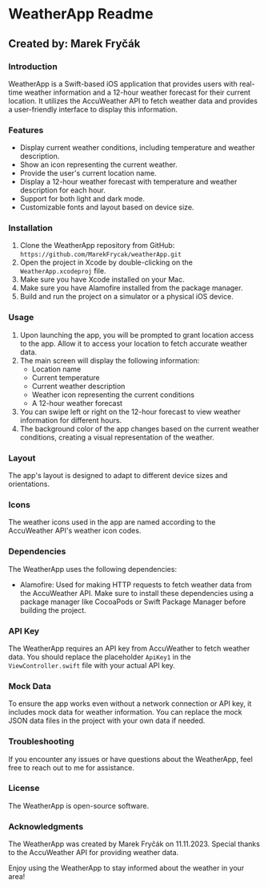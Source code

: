 # WeatherApp Readme

## Created by: Marek Fryčák

### Introduction
WeatherApp is a Swift-based iOS application that provides users with real-time weather information and a 12-hour weather forecast for their current location. It utilizes the AccuWeather API to fetch weather data and provides a user-friendly interface to display this information.

### Features
- Display current weather conditions, including temperature and weather description.
- Show an icon representing the current weather.
- Provide the user's current location name.
- Display a 12-hour weather forecast with temperature and weather description for each hour.
- Support for both light and dark mode.
- Customizable fonts and layout based on device size.

### Installation
1. Clone the WeatherApp repository from GitHub:  
   `https://github.com/MarekFrycak/weatherApp.git`
2. Open the project in Xcode by double-clicking on the `WeatherApp.xcodeproj` file.
3. Make sure you have Xcode installed on your Mac.
4. Make sure you have Alamofire installed from the package manager.
5. Build and run the project on a simulator or a physical iOS device.

### Usage
1. Upon launching the app, you will be prompted to grant location access to the app. Allow it to access your location to fetch accurate weather data.
2. The main screen will display the following information:
   - Location name
   - Current temperature
   - Current weather description
   - Weather icon representing the current conditions
   - A 12-hour weather forecast
3. You can swipe left or right on the 12-hour forecast to view weather information for different hours.
4. The background color of the app changes based on the current weather conditions, creating a visual representation of the weather.

### Layout
The app's layout is designed to adapt to different device sizes and orientations.

### Icons
The weather icons used in the app are named according to the AccuWeather API's weather icon codes.

### Dependencies
The WeatherApp uses the following dependencies:
- Alamofire: Used for making HTTP requests to fetch weather data from the AccuWeather API.
Make sure to install these dependencies using a package manager like CocoaPods or Swift Package Manager before building the project.

### API Key
The WeatherApp requires an API key from AccuWeather to fetch weather data. You should replace the placeholder `ApiKey1` in the `ViewController.swift` file with your actual API key.

### Mock Data
To ensure the app works even without a network connection or API key, it includes mock data for weather information. You can replace the mock JSON data files in the project with your own data if needed.

### Troubleshooting
If you encounter any issues or have questions about the WeatherApp, feel free to reach out to me for assistance.

### License
The WeatherApp is open-source software.

### Acknowledgments
The WeatherApp was created by Marek Fryčák on 11.11.2023. Special thanks to the AccuWeather API for providing weather data.

Enjoy using the WeatherApp to stay informed about the weather in your area!
